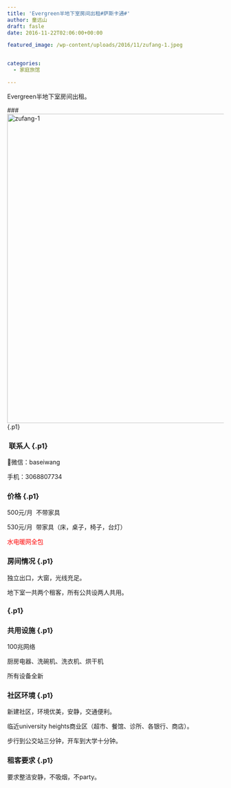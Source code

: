 ```yaml
---
title: 'Evergreen半地下室房间出租#萨斯卡通#'
author: 童远山
draft: fasle
date: 2016-11-22T02:06:00+00:00

featured_image: /wp-content/uploads/2016/11/zufang-1.jpeg


categories:
  - 家庭旅馆

---
```

<p class="p1">
  <span class="s1">Evergreen</span>半地下室房间出租。
</p>

###<img decoding="async" loading="lazy" class="size-full wp-image-1107 aligncenter" src="http://52sask.com/wp-content/uploads/2016/11/zufang-1.jpeg" alt="zufang-1" width="1279" height="719" srcset="http://192.168.2.100:800/wp-content/uploads/2016/11/zufang-1.jpeg 1279w, http://192.168.2.100:800/wp-content/uploads/2016/11/zufang-1-280x158.jpeg 280w, http://192.168.2.100:800/wp-content/uploads/2016/11/zufang-1-300x169.jpeg 300w, http://192.168.2.100:800/wp-content/uploads/2016/11/zufang-1-1024x576.jpeg 1024w, http://192.168.2.100:800/wp-content/uploads/2016/11/zufang-1-311x175.jpeg 311w" sizes="(max-width: 1279px) 100vw, 1279px" />  {.p1}

###  联系人 {.p1}

微信：baseiwang

手机：3068807734

### 价格 {.p1}

<p class="p1">
  <span class="s1">500元/月  </span>不带家具
</p>

<p class="p1">
  <span class="s1">530元/月  </span>带家具<span class="s1">（</span>床<span class="s1">，</span>桌子<span class="s1">，</span>椅子<span class="s1">，</span>台灯<span class="s1">）</span>
</p>

<p class="p1">
  <span style="color: #ff0000;">水电暖网全包</span>
</p>

### 房间情况 {.p1}

独立出口<span class="s1">，</span>大窗<span class="s1">，</span>光线充足。

<p class="p1">
  地下室一共两个租客，所有公共设两人共用。
</p>

###  {.p1}

### 共用设施 {.p1}

<p class="p1">
  <span class="s1">100</span>兆网络
</p>

<p class="p1">
  厨房电器、洗碗机、洗衣机、烘干机
</p>

<p class="p1">
  所有设备全新
</p>

### **社区环境** {.p1}

<p class="p1">
  新建社区<span class="s1">，</span>环境优美<span class="s1">，</span>安静<span class="s1">，</span>交通便利。
</p>

<p class="p1">
  临近<span class="s1">university heights</span>商业区<span class="s1">（</span>超市、餐馆、诊所、各银行、商店<span class="s1">）</span>。
</p>

<p class="p1">
  步行到公交站三分钟<span class="s1">，</span>开车到大学十分钟。
</p>

### **租客要求** {.p1}

<p class="p1">
  要求整洁安静<span class="s1">，</span>不吸烟<span class="s1">，</span>不<span class="s1">party</span>。
</p>